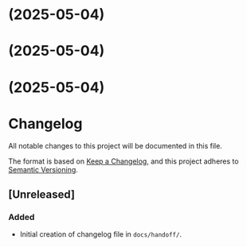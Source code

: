 #  (2025-05-04)



#  (2025-05-04)



#  (2025-05-04)



# Changelog

All notable changes to this project will be documented in this file.

The format is based on [Keep a Changelog](https://keepachangelog.com/en/1.0.0/), and this project adheres to [Semantic Versioning](https://semver.org/spec/v2.0.0.html).

## [Unreleased]

### Added
- Initial creation of changelog file in `docs/handoff/`.

